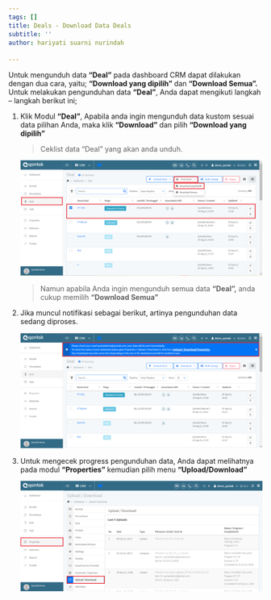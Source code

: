 ```yaml
---
tags: []
title: Deals - Download Data Deals
subtitle: ''
author: hariyati suarni nurindah

---
```

Untuk mengunduh data **“Deal”** pada dashboard CRM dapat dilakukan dengan dua cara, yaitu; **“Download yang dipilih”** dan **“Download Semua”.** Untuk melakukan pengunduhan data **“Deal”**, Anda dapat mengikuti langkah – langkah berikut ini;

1. Klik Modul **“Deal”**, Apabila anda ingin mengunduh data kustom sesuai data pilihan Anda, maka klik **“Download”** dan pilih **“Download yang dipilih”**

   > Ceklist data “Deal” yang akan anda unduh.

   ![](/uploads/downloaddelas1.PNG)

   > Namun apabila Anda ingin mengunduh semua data **“Deal”,** anda cukup memilih **“Download Semua”**
2. Jika muncul notifikasi sebagai berikut, artinya pengunduhan data sedang diproses.

   ![](/uploads/downloaddelas2.PNG)
3. Untuk mengecek progress pengunduhan data, Anda dapat melihatnya pada modul **“Properties”** kemudian pilih menu **“Upload/Download”**

   ![](/uploads/kontakbukl3-1.PNG)